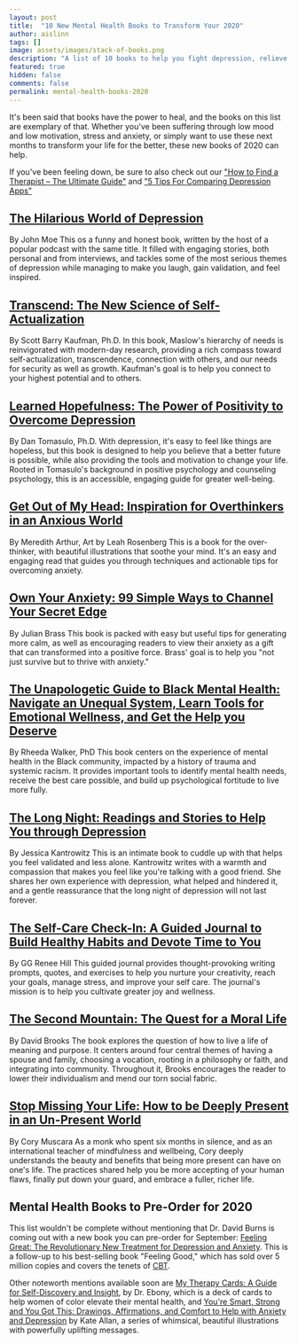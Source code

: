 ```yaml
---
layout: post
title:  "10 New Mental Health Books to Transform Your 2020"
author: aislinn
tags: []
image: assets/images/stack-of-books.png
description: "A list of 10 books to help you fight depression, relieve anxiety, and transform your life."
featured: true
hidden: false
comments: false
permalink: mental-health-books-2020
---
```


It's been said that books have the power to heal, and the books on this list are exemplary of that. Whether you've been suffering through low mood and low motivation, stress and anxiety, or simply want to use these next months to transform your life for the better, these new books of 2020 can help.

If you've been feeling down, be sure to also check out our ["How to Find a Therapist – The Ultimate Guide"](https://www.uplift.app/blog/find-a-therapist-ultimate-guide) and ["5 Tips For Comparing Depression Apps"](https://www.uplift.app/blog/compare-icbt-depression-apps)

<amp-img alt="hilarious world of depression book cover" src="https://www.uplift.app/blog/assets/images/hilarious_world_of_depression.jpg"></amp-img>
## [The Hilarious World of Depression](https://read.macmillan.com/lp/the-hilarious-world-of-depression/)
By John Moe
This os a funny and honest book, written by the host of a popular podcast with the same title. It filled with engaging stories, both personal and from interviews, and tackles some of the most serious themes of depression while managing to make you laugh, gain validation, and feel inspired.

<amp-img alt="transcend book cover" src="https://www.uplift.app/blog/assets/images/transcend.jpg"></amp-img>
## [Transcend: The New Science of Self-Actualization](https://scottbarrykaufman.com///books/transcend/)
By Scott Barry Kaufman, Ph.D.
In this book, Maslow's hierarchy of needs is reinvigorated with modern-day research, providing a rich compass toward self-actualization, transcendence, connection with others, and our needs for security as well as growth. Kaufman's goal is to help you connect to your highest potential and to others.

<amp-img alt="learned hopefulness book cover" src="https://www.uplift.app/blog/assets/images/LearnedHopefulness-S2.jpg"></amp-img>
## [Learned Hopefulness: The Power of Positivity to Overcome Depression](https://www.amazon.com/dp/168403468X/ref=cm_sw_r_em_api_i_c_QglxDbHBEQRW6)
By Dan Tomasulo, Ph.D.
With depression, it's easy to feel like things are hopeless, but this book is designed to help you believe that a better future is possible, while also providing the tools and motivation to change your life. Rooted in Tomasulo's background in positive psychology and counseling psychology, this is an accessible, engaging guide for greater well-being.

<amp-img alt="get out of my head book cover" src="https://www.uplift.app/blog/assets/images/get_out_of_my_head.jpg"></amp-img>
## [Get Out of My Head: Inspiration for Overthinkers in an Anxious World](https://bevoya.com/get-out-of-my-head-book)
By Meredith Arthur, Art by Leah Rosenberg
This is a book for the over-thinker, with beautiful illustrations that soothe your mind. It's an easy and engaging read that guides you through techniques and actionable tips for overcoming anxiety.

<amp-img alt="own your anxiety book cover" src="https://www.uplift.app/blog/assets/images/own_your_anxiety.jpg"></amp-img>
## [Own Your Anxiety: 99 Simple Ways to Channel Your Secret Edge](https://julianbrass.com/book/)
By Julian Brass
This book is packed with easy but useful tips for generating more calm, as well as encouraging readers to view their anxiety as a gift that can transformed into a positive force. Brass' goal is to help you "not just survive but to thrive with anxiety."

<amp-img alt="the unapologetic guide to black mental health book cover" src="https://www.uplift.app/blog/assets/images/Unapologetic+Guide+to+Black+Mental+Health+Dr.+Rheeda+Walker+CF-border.jpg"></amp-img>
## [The Unapologetic Guide to Black Mental Health: Navigate an Unequal System, Learn Tools for Emotional Wellness, and Get the Help you Deserve](https://www.rheedawalkerphd.com/book)
By Rheeda Walker, PhD
This book centers on the experience of mental health in the Black community, impacted by a history of trauma and systemic racism. It provides important tools to identify mental health needs, receive the best care possible, and build up psychological fortitude to live more fully.

<amp-img alt="the long night book cover" src="https://www.uplift.app/blog/assets/images/the_long_night.jpg"></amp-img>
## [The Long Night: Readings and Stories to Help You through Depression](https://www.broadleafbooks.com/store/productgroup/1935/The-Long-Night)
By Jessica Kantrowitz
This is an intimate book to cuddle up with that helps you feel validated and less alone. Kantrowitz writes with a warmth and compassion that makes you feel like you're talking with a good friend. She shares her own experience with depression, what helped and hindered it, and a gentle reassurance that the long night of depression will not last forever.

<amp-img alt="the self-care check-in book cover" src="https://www.uplift.app/blog/assets/images/self-care-check-in.jpg"></amp-img>
## [The Self-Care Check-In: A Guided Journal to Build Healthy Habits and Devote Time to You](https://gg-renee.squarespace.com/books)
By GG Renee Hill
This guided journal provides thought-provoking writing prompts, quotes, and exercises to help you nurture your creativity, reach your goals, manage stress, and improve your self care. The journal's mission is to help you cultivate greater joy and wellness.

<amp-img alt="the second mountain book cover" src="https://www.uplift.app/blog/assets/images/the-second-mt.jpeg"></amp-img>
## [The Second Mountain: The Quest for a Moral Life](https://www.penguinrandomhouse.com/books/217649/the-second-mountain-by-david-brooks/)
By David Brooks
The book explores the question of how to live a life of meaning and purpose. It centers around four central themes of having a spouse and family, choosing a vocation, rooting in a philosophy or faith, and integrating into community. Throughout it, Brooks encourages the reader to lower their individualism and mend our torn social fabric.

<amp-img alt="stop missing your life book cover" src="https://www.uplift.app/blog/assets/images/SMYL-FINAL-COVER-1.png"></amp-img>
## [Stop Missing Your Life: How to be Deeply Present in an Un-Present World](https://stopmissingyourlife.com/)
By Cory Muscara
As a monk who spent six months in silence, and as an international teacher of mindfulness and wellbeing, Cory deeply understands the beauty and benefits that being more present can have on one's life. The practices shared help you be more accepting of your human flaws, finally put down your guard, and embrace a fuller, richer life.  

## Mental Health Books to Pre-Order for 2020
This list wouldn't be complete without mentioning that Dr. David Burns is coming out with a new book you can pre-order for September: [Feeling Great: The Revolutionary New Treatment for Depression and Anxiety](https://www.amazon.com/Feeling-Great-Revolutionary-Treatment-Depression/dp/168373288X). This is a follow-up to his best-selling book "Feeling Good," which has sold over 5 million copies and covers the tenets of [CBT](https://www.uplift.app/blog/what-is-cognitive-behavioral-therapy).

Other noteworth mentions available soon are [My Therapy Cards: A Guide for Self-Discovery and Insight](https://www.mytherapycards.com/), by Dr. Ebony, which is a deck of cards to help women of color elevate their mental health, and [You're Smart, Strong and You Got This: Drawings, Affirmations, and Comfort to Help with Anxiety and Depression](https://www.amazon.com/Youre-Smart-Strong-You-This/dp/1642501204) by Kate Allan, a series of whimsical, beautiful illustrations with powerfully uplifting messages.
